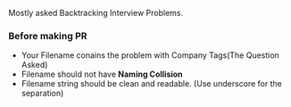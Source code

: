 Mostly asked Backtracking Interview Problems.

### Before making PR

 - Your Filename conains the problem with Company Tags(The Question Asked)
 - Filename should not have **Naming Collision**
 - Filename string should be clean and readable. (Use underscore for the separation)
